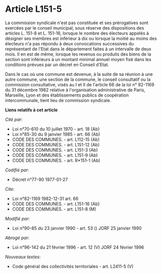 # Article L151-5

La commission syndicale n'est pas constituée et ses prérogatives sont exercées par le conseil municipal, sous réserve des
dispositions des articles L. 151-8 et L. 151-16, lorsque le nombre des électeurs appelés à désigner ses membres est inférieur
à dix ou lorsque la moitié au moins des électeurs n'a pas répondu à deux convocations successives du représentant de l'Etat
dans le département faites à un intervalle de deux mois. Il en est de même, lorsque les revenus ou produits des biens de la
section sont inférieurs à un montant minimal annuel moyen fixé dans les conditions prévues par un décret en Conseil d'Etat.

Dans le cas où une commune est devenue, à la suite de sa réunion à une autre commune, une section de la commune, le conseil
consultatif ou la commission consultative, visés au I et II de l'article 66 de la loi n° 82-1169 du 31 décembre 1982 relative
à l'organisation administrative de Paris, Marseille, Lyon et des établissements publics de coopération intercommunale, tient
lieu de commission syndicale.

**Liens relatifs à cet article**

_Cité par_:

  - Loi n°70-610 du 10 juillet 1970 - art. 18 (Ab)
  - Loi n°85-30 du 9 janvier 1985 - art. 66 (Ab)
  - CODE DES COMMUNES. - art. L112-15 (Ab)
  - CODE DES COMMUNES. - art. L151-12 (Ab)
  - CODE DES COMMUNES. - art. L151-3 (Ab)
  - CODE DES COMMUNES. - art. L151-9 (Ab)
  - CODE DES COMMUNES. - art. R*151-1 (Ab)

_Codifié par_:

  - Décret n°77-90 1977-01-27

_Cite_:

  - Loi n°82-1169 1982-12-31 art. 66
  - CODE DES COMMUNES. - art. L151-16 (Ab)
  - CODE DES COMMUNES. - art. L151-8 (M)

_Modifié par_:

  - Loi n°90-85 du 23 janvier 1990 - art. 53 () JORF 25 janvier 1990

_Abrogé par_:

  - Loi n°96-142 du 21 février 1996 - art. 12 (V) JORF 24 février 1996

_Nouveaux textes_:

  - Code général des collectivités territoriales - art. L2411-5 (V)
